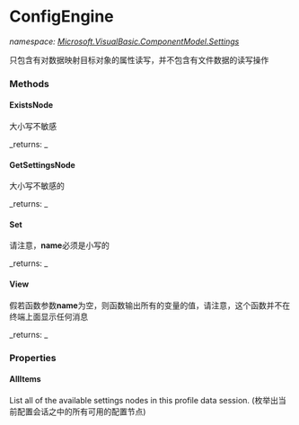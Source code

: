 ﻿
# ConfigEngine
_namespace: [Microsoft.VisualBasic.ComponentModel.Settings](N-Microsoft.VisualBasic.ComponentModel.Settings.md)_

只包含有对数据映射目标对象的属性读写，并不包含有文件数据的读写操作

### Methods

#### ExistsNode
大小写不敏感

_returns: _
#### GetSettingsNode
大小写不敏感的

_returns: _
#### Set
请注意，**name**必须是小写的

_returns: _
#### View
假若函数参数**name**为空，则函数输出所有的变量的值，请注意，这个函数并不在终端上面显示任何消息

_returns: _


### Properties

#### AllItems
List all of the available settings nodes in this profile data session.
 (枚举出当前配置会话之中的所有可用的配置节点)

